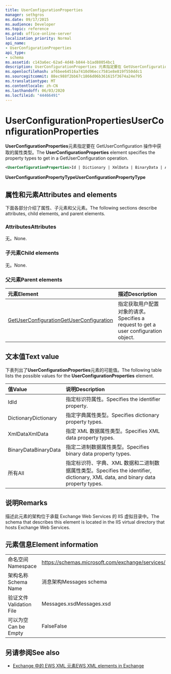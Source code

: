 ```yaml
---
title: UserConfigurationProperties
manager: sethgros
ms.date: 09/17/2015
ms.audience: Developer
ms.topic: reference
ms.prod: office-online-server
localization_priority: Normal
api_name:
- UserConfigurationProperties
api_type:
- schema
ms.assetid: c143a6ec-62ad-4d48-b844-b1ad88054bc1
description: UserConfigurationProperties 元素指定要在 GetUserConfiguration 操作中获取的属性类型。
ms.openlocfilehash: af6bee64516a7410d96ecc7581e8e819f550ddc1
ms.sourcegitcommit: 88ec988f2bb67c1866d06b361615f3674a24e795
ms.translationtype: MT
ms.contentlocale: zh-CN
ms.lasthandoff: 06/03/2020
ms.locfileid: "44466491"
---
```

# <a name="userconfigurationproperties"></a><span data-ttu-id="4be69-103">UserConfigurationProperties</span><span class="sxs-lookup"><span data-stu-id="4be69-103">UserConfigurationProperties</span></span>

<span data-ttu-id="4be69-104">**UserConfigurationProperties**元素指定要在 GetUserConfiguration 操作中获取的属性类型。</span><span class="sxs-lookup"><span data-stu-id="4be69-104">The **UserConfigurationProperties** element specifies the property types to get in a GetUserConfiguration operation.</span></span> 
  
```xml
<UserConfigurationProperties>Id | Dictionary | XmlData | BinaryData | All</UserConfigurationProperties>
```

 <span data-ttu-id="4be69-105">**UserConfigurationPropertyType**</span><span class="sxs-lookup"><span data-stu-id="4be69-105">**UserConfigurationPropertyType**</span></span>
## <a name="attributes-and-elements"></a><span data-ttu-id="4be69-106">属性和元素</span><span class="sxs-lookup"><span data-stu-id="4be69-106">Attributes and elements</span></span>

<span data-ttu-id="4be69-107">下面各部分介绍了属性、子元素和父元素。</span><span class="sxs-lookup"><span data-stu-id="4be69-107">The following sections describe attributes, child elements, and parent elements.</span></span>
  
### <a name="attributes"></a><span data-ttu-id="4be69-108">Attributes</span><span class="sxs-lookup"><span data-stu-id="4be69-108">Attributes</span></span>

<span data-ttu-id="4be69-109">无。</span><span class="sxs-lookup"><span data-stu-id="4be69-109">None.</span></span>
  
### <a name="child-elements"></a><span data-ttu-id="4be69-110">子元素</span><span class="sxs-lookup"><span data-stu-id="4be69-110">Child elements</span></span>

<span data-ttu-id="4be69-111">无。</span><span class="sxs-lookup"><span data-stu-id="4be69-111">None.</span></span>
  
### <a name="parent-elements"></a><span data-ttu-id="4be69-112">父元素</span><span class="sxs-lookup"><span data-stu-id="4be69-112">Parent elements</span></span>

|<span data-ttu-id="4be69-113">**元素**</span><span class="sxs-lookup"><span data-stu-id="4be69-113">**Element**</span></span>|<span data-ttu-id="4be69-114">**描述**</span><span class="sxs-lookup"><span data-stu-id="4be69-114">**Description**</span></span>|
|:-----|:-----|
|[<span data-ttu-id="4be69-115">GetUserConfiguration</span><span class="sxs-lookup"><span data-stu-id="4be69-115">GetUserConfiguration</span></span>](getuserconfiguration.md) <br/> |<span data-ttu-id="4be69-116">指定获取用户配置对象的请求。</span><span class="sxs-lookup"><span data-stu-id="4be69-116">Specifies a request to get a user configuration object.</span></span>  <br/> |
   
## <a name="text-value"></a><span data-ttu-id="4be69-117">文本值</span><span class="sxs-lookup"><span data-stu-id="4be69-117">Text value</span></span>

<span data-ttu-id="4be69-118">下表列出了**UserConfigurationProperties**元素的可能值。</span><span class="sxs-lookup"><span data-stu-id="4be69-118">The following table lists the possible values for the **UserConfigurationProperties** element.</span></span> 
  
|<span data-ttu-id="4be69-119">**值**</span><span class="sxs-lookup"><span data-stu-id="4be69-119">**Value**</span></span>|<span data-ttu-id="4be69-120">**说明**</span><span class="sxs-lookup"><span data-stu-id="4be69-120">**Description**</span></span>|
|:-----|:-----|
|<span data-ttu-id="4be69-121">Id</span><span class="sxs-lookup"><span data-stu-id="4be69-121">Id</span></span>  <br/> |<span data-ttu-id="4be69-122">指定标识符属性。</span><span class="sxs-lookup"><span data-stu-id="4be69-122">Specifies the identifier property.</span></span>  <br/> |
|<span data-ttu-id="4be69-123">Dictionary</span><span class="sxs-lookup"><span data-stu-id="4be69-123">Dictionary</span></span>  <br/> |<span data-ttu-id="4be69-124">指定字典属性类型。</span><span class="sxs-lookup"><span data-stu-id="4be69-124">Specifies dictionary property types.</span></span>  <br/> |
|<span data-ttu-id="4be69-125">XmlData</span><span class="sxs-lookup"><span data-stu-id="4be69-125">XmlData</span></span>  <br/> |<span data-ttu-id="4be69-126">指定 XML 数据属性类型。</span><span class="sxs-lookup"><span data-stu-id="4be69-126">Specifies XML data property types.</span></span>  <br/> |
|<span data-ttu-id="4be69-127">BinaryData</span><span class="sxs-lookup"><span data-stu-id="4be69-127">BinaryData</span></span>  <br/> |<span data-ttu-id="4be69-128">指定二进制数据属性类型。</span><span class="sxs-lookup"><span data-stu-id="4be69-128">Specifies binary data property types.</span></span>  <br/> |
|<span data-ttu-id="4be69-129">所有</span><span class="sxs-lookup"><span data-stu-id="4be69-129">All</span></span>  <br/> |<span data-ttu-id="4be69-130">指定标识符、字典、XML 数据和二进制数据属性类型。</span><span class="sxs-lookup"><span data-stu-id="4be69-130">Specifies the identifier, dictionary, XML data, and binary data property types.</span></span>  <br/> |
   
## <a name="remarks"></a><span data-ttu-id="4be69-131">说明</span><span class="sxs-lookup"><span data-stu-id="4be69-131">Remarks</span></span>

<span data-ttu-id="4be69-132">描述此元素的架构位于承载 Exchange Web Services 的 IIS 虚拟目录中。</span><span class="sxs-lookup"><span data-stu-id="4be69-132">The schema that describes this element is located in the IIS virtual directory that hosts Exchange Web Services.</span></span>
  
## <a name="element-information"></a><span data-ttu-id="4be69-133">元素信息</span><span class="sxs-lookup"><span data-stu-id="4be69-133">Element information</span></span>

|||
|:-----|:-----|
|<span data-ttu-id="4be69-134">命名空间</span><span class="sxs-lookup"><span data-stu-id="4be69-134">Namespace</span></span>  <br/> |https://schemas.microsoft.com/exchange/services/2006/messages  <br/> |
|<span data-ttu-id="4be69-135">架构名称</span><span class="sxs-lookup"><span data-stu-id="4be69-135">Schema Name</span></span>  <br/> |<span data-ttu-id="4be69-136">消息架构</span><span class="sxs-lookup"><span data-stu-id="4be69-136">Messages schema</span></span>  <br/> |
|<span data-ttu-id="4be69-137">验证文件</span><span class="sxs-lookup"><span data-stu-id="4be69-137">Validation File</span></span>  <br/> |<span data-ttu-id="4be69-138">Messages.xsd</span><span class="sxs-lookup"><span data-stu-id="4be69-138">Messages.xsd</span></span>  <br/> |
|<span data-ttu-id="4be69-139">可以为空</span><span class="sxs-lookup"><span data-stu-id="4be69-139">Can be Empty</span></span>  <br/> |<span data-ttu-id="4be69-140">False</span><span class="sxs-lookup"><span data-stu-id="4be69-140">False</span></span>  <br/> |
   
## <a name="see-also"></a><span data-ttu-id="4be69-141">另请参阅</span><span class="sxs-lookup"><span data-stu-id="4be69-141">See also</span></span>



- [<span data-ttu-id="4be69-142">Exchange 中的 EWS XML 元素</span><span class="sxs-lookup"><span data-stu-id="4be69-142">EWS XML elements in Exchange</span></span>](ews-xml-elements-in-exchange.md)

